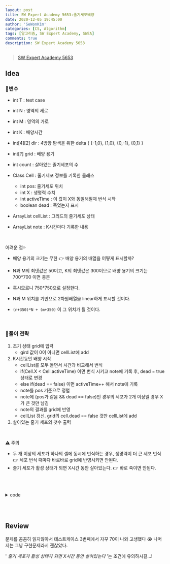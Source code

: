 ```yaml
---
layout: post
title: SW Expert Academy 5653:줄기세포배양
date: 2020-12-05 19:45:00
author: 'SeWonKim'
categories: [CS, Algorithm]
tags: [알고리즘, SW Expert Academy, SWEA]
comments: true
description: SW Expert Academy 5653
---
```


> [SW Expert Academy 5653](https://swexpertacademy.com/main/code/problem/problemDetail.do?contestProbId=AWXRJ8EKe48DFAUo&categoryId=AWXRJ8EKe48DFAUo&categoryType=CODE&&&)

## Idea

### 🥚변수

- int T : test case
- int N : 영역의 세로
- int M : 영역의 가로
- int K : 배양시간
- int[4][2] dir : 4방향 탐색을 위한 delta { {-1,0}, {1,0}, {0,-1}, {0,1} }
- int[?] grid : 배양 용기
- int count : 살아있는 줄기세포의 수

- Class Cell : 줄기세포 정보를 기록한 클래스
  - int pos: 줄기세포 위치
  - int X : 생명력 수치
  - int activeTime : 이 값이 X와 동일해질때 번식 시작
  - boolean dead : 죽었는지 표시
- ArrayList<Cell> cellList : 그리드의 줄기세포 상태
- ArrayList<Cell> note : K시간마다 기록한 내용

&nbsp;

어려운 점💦

- 배양 용기의 크기는 무한 👉 배양 용기의 배열을 어떻게 표시할까?
- N과 M의 최댓값은 50이고, K의 최댓값은 300이므로 배양 용기의 크기는 700\*700 이면 충분
- 혹시모르니 750\*750으로 설정한다.

- N과 M 위치를 기반으로 2차원배열을 linear하게 표시할 것이다.
- `(n+350)*N + (m+350)` 이 그 위치가 될 것이다.

&nbsp;

### 🍳풀이 전략

1. 초기 상태 grid에 입력
   - gird 값이 0이 아니면 cellList에 add
2. K시간동안 배양 시작
   - cellList를 모두 돌면서 시간과 비교해서 번식
   - if(Cell.X < Cell.activeTime) 이면 번식 시키고 note에 기록 후, dead = true 상태로 변경
   - else if(dead == false) 이면 activeTime++ 해서 note에 기록
   - note를 pos 기준으로 정렬
   - note에 (pos가 같음 && dead == false)인 경우의 세포가 2개 이상일 경우 X가 큰 것만 남김
   - note의 결과를 grid에 반영
   - cellList 갱신. grid의 cell.dead == false 것만 cellList에 add
3. 살아있는 줄기 세포의 갯수 출력

&nbsp;

⚠️ 주의

- 두 개 이상의 세포가 하나의 셀에 동시에 번식하는 경우, 생명력이 더 큰 세포 번식 👉 세포 번식 때마다 바로바로 grid에 반영시키면 안된다.
- 줄기 세포가 활성 상태가 되면 X시간 동안 살아있는다. 👉 바로 죽이면 안된다.

&nbsp;  
&nbsp;

<details>
<summary>code</summary>
<div markdown="1">

```java
import java.io.*;
import java.util.*;

public class Solution {

	public static class Cell {
		int pos, X, activeTime;
		boolean dead;
		public Cell() {}
		public Cell(int pos, int x, int activeTime) {
			this.pos = pos;
			X = x;
			this.activeTime = activeTime;
			this.dead = false;
		}
	}

	static final int NUM = 750;
	static int[][] dir = { {-1,0}, {1,0}, {0,-1}, {0,1} };
	public static void main(String[] args) throws Exception {
		BufferedReader br = new BufferedReader(new InputStreamReader(System.in));
		int T = Integer.parseInt(br.readLine());
		for (int TC = 1; TC <= T; TC++) {
			Cell[] grid = new Cell[NUM*NUM];

			StringTokenizer st = new StringTokenizer(br.readLine(), " ");
			int N = Integer.parseInt(st.nextToken());
			int M = Integer.parseInt(st.nextToken());
			int K = Integer.parseInt(st.nextToken());

			for (int i = 0; i < N; i++) {
				st = new StringTokenizer(br.readLine(), " ");
				for (int j = 0; j < M; j++) {
					int X = Integer.parseInt(st.nextToken());
					if(X > 0) {
						int pos = (i+350)*NUM + (j+350);
						grid[pos] = new Cell(pos, X, 1);
					}
				}
			}

			ArrayList<Cell> cellList = new ArrayList<Cell>();
			ArrayList<Cell> note = new ArrayList<Cell>();
			for (int time = 1; time<=K; time++) {
				updateGrid(note, grid);

				cellList.clear();
				getCellList(grid, cellList);

				note.clear();
				writeNote(cellList, note, grid);

				sort(note);
			}

			System.out.println("#"+TC+" "+ countCell(grid));
		}
	}

	private static void getCellList(Cell[] grid, ArrayList<Cell> cellList) {
		for (int i = 0; i < grid.length; i++) {
			if(grid[i] != null && !grid[i].dead) {
				cellList.add(grid[i]);
			}
		}
	}

	private static void writeNote(ArrayList<Cell> cellList, ArrayList<Cell> note, Cell[] grid) {
		for (int i = 0; i < cellList.size(); i++) {
			Cell now = cellList.get(i);

			if (now.activeTime == now.X) {
				int x = now.pos / NUM;
				int y = now.pos % NUM;
				for (int k = 0; k < 4; k++) {
					int nx = x + dir[k][0];
					int ny = y + dir[k][1];
					int npos = nx * NUM + ny;

					if (grid[npos] == null)	note.add(new Cell(npos, now.X, 0));
				}
			}

			if(now.activeTime == now.X*2) {
				grid[now.pos].dead = true;
			}

			grid[now.pos].activeTime++;
		}
	}

	private static void sort(ArrayList<Cell> note) {
		Collections.sort(note, new Comparator<Cell>() {
			@Override
			public int compare(Cell o1, Cell o2) {
				if(o1.pos == o2.pos) {
					return o1.X - o2.X;
				}
				return o1.pos - o2.pos;
			}
	    });
	}

	private static void updateGrid(ArrayList<Cell> note, Cell[] grid) {
		if(note.size() == 0)	return;

		for (int i = 0; i < note.size()-1; i++) {
			if(note.get(i).pos != note.get(i+1).pos) {
				grid[note.get(i).pos] = note.get(i);
			}
		}
		Cell last = note.get(note.size()-1);
		grid[last.pos] = last;
	}

	private static int countCell(Cell[] grid) {
		int count = 0;
		for (int i = 0; i < grid.length; i++) {
			if(grid[i] != null && !grid[i].dead)	count++;
		}
		return count;
	}
}

```

</div>
</details>

&nbsp;  
&nbsp;

## Review

문제를 꼼꼼히 읽지않아서 테스트케이스 3번째에서 자꾸 70이 나와 고생했다 😭 나머지는 그냥 구현문제라서 괜찮았다.

' _줄기 세포가 활성 상태가 되면 X시간 동안 살아있는다_ '는 조건에 유의하시길...!

&nbsp;  
&nbsp;
